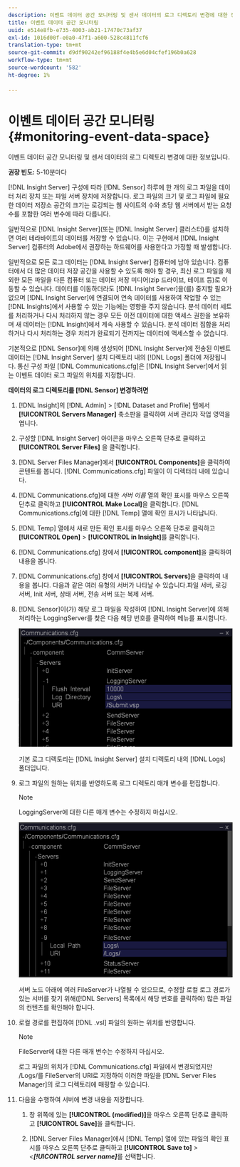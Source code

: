 ```yaml
---
description: 이벤트 데이터 공간 모니터링 및 센서 데이터의 로그 디렉토리 변경에 대한 정보입니다.
title: 이벤트 데이터 공간 모니터링
uuid: e514e8fb-e735-4003-ab21-17470c73af37
exl-id: 1016d00f-e0a0-47f1-a600-528c4811fcf6
translation-type: tm+mt
source-git-commit: d9df90242ef96188f4e4b5e6d04cfef196b0a628
workflow-type: tm+mt
source-wordcount: '582'
ht-degree: 1%

---
```


# 이벤트 데이터 공간 모니터링{#monitoring-event-data-space}

이벤트 데이터 공간 모니터링 및 센서 데이터의 로그 디렉토리 변경에 대한 정보입니다.

**권장 빈도:** 5-10분마다

[!DNL Insight Server] 구성에 따라  [!DNL Sensor] 하루에 한 개의 로그 파일을 데이터 처리 장치 또는 파일 서버 장치에 저장합니다. 로그 파일의 크기 및 로그 파일에 필요한 데이터 저장소 공간의 크기는 로깅되는 웹 사이트의 수와 초당 웹 서버에서 받는 요청 수를 포함한 여러 변수에 따라 다릅니다.

일반적으로 [!DNL Insight Server](또는 [!DNL Insight Server] 클러스터)를 설치하면 여러 테라바이트의 데이터를 저장할 수 있습니다. 이는 구현에서 [!DNL Insight Server] 컴퓨터의 Adobe에서 권장하는 하드웨어를 사용한다고 가정할 때 발생합니다.

일반적으로 모든 로그 데이터는 [!DNL Insight Server] 컴퓨터에 남아 있습니다. 컴퓨터에서 더 많은 데이터 저장 공간을 사용할 수 있도록 해야 할 경우, 최신 로그 파일을 제외한 모든 파일을 다른 컴퓨터 또는 데이터 저장 미디어(zip 드라이브, 테이프 등)로 이동할 수 있습니다. 데이터를 이동하더라도 [!DNL Insight Server]을(를) 중지할 필요가 없으며 [!DNL Insight Server]에 연결되어 연속 데이터를 사용하여 작업할 수 있는 [!DNL Insights]에서 사용할 수 있는 기능에는 영향을 주지 않습니다. 분석 데이터 세트를 처리하거나 다시 처리하지 않는 경우 모든 이전 데이터에 대한 액세스 권한을 보유하며 새 데이터는 [!DNL Insight]에서 계속 사용할 수 있습니다. 분석 데이터 집합을 처리하거나 다시 처리하는 경우 처리가 완료되기 전까지는 데이터에 액세스할 수 없습니다.

기본적으로 [!DNL Sensor]에 의해 생성되어 [!DNL Insight Server]에 전송된 이벤트 데이터는 [!DNL Insight Server] 설치 디렉토리 내의 [!DNL Logs] 폴더에 저장됩니다. 통신 구성 파일 [!DNL Communications.cfg]은 [!DNL Insight Server]에서 읽는 이벤트 데이터 로그 파일의 위치를 지정합니다.

**데이터의 로그 디렉토리를  [!DNL Sensor] 변경하려면**

1. [!DNL Insight]의 [!DNL Admin] > [!DNL Dataset and Profile] 탭에서 **[!UICONTROL Servers Manager]** 축소판을 클릭하여 서버 관리자 작업 영역을 엽니다.
1. 구성할 [!DNL Insight Server] 아이콘을 마우스 오른쪽 단추로 클릭하고 **[!UICONTROL Server Files]** 을 클릭합니다.
1. [!DNL Server Files Manager]에서 **[!UICONTROL Components]**&#x200B;을 클릭하여 콘텐트를 봅니다. [!DNL Communications.cfg] 파일이 이 디렉터리 내에 있습니다.
1. [!DNL Communications.cfg]에 대한 *서버 이름* 열의 확인 표시를 마우스 오른쪽 단추로 클릭하고 **[!UICONTROL Make Local]**&#x200B;을 클릭합니다. [!DNL Communications.cfg]에 대한 [!DNL Temp] 열에 확인 표시가 나타납니다.
1. [!DNL Temp] 열에서 새로 만든 확인 표시를 마우스 오른쪽 단추로 클릭하고 **[!UICONTROL Open]** > **[!UICONTROL in Insight]**&#x200B;를 클릭합니다.
1. [!DNL Communications.cfg] 창에서 **[!UICONTROL component]**&#x200B;을 클릭하여 내용을 봅니다.
1. [!DNL Communications.cfg] 창에서 **[!UICONTROL Servers]**&#x200B;을 클릭하여 내용을 봅니다. 다음과 같은 여러 유형의 서버가 나타날 수 있습니다.파일 서버, 로깅 서버, Init 서버, 상태 서버, 전송 서버 또는 복제 서버.
1. [!DNL Sensor]이(가) 해당 로그 파일을 작성하여 [!DNL Insight Server]에 의해 처리하는 LoggingServer를 찾은 다음 해당 번호를 클릭하여 메뉴를 표시합니다.

   ![단계 정보](assets/cfg_communications_examplevalues_logging.png)

   기본 로그 디렉토리는 [!DNL Insight Server] 설치 디렉토리 내의 [!DNL Logs] 폴더입니다.

1. 로그 파일의 원하는 위치를 반영하도록 로그 디렉토리 매개 변수를 편집합니다.

   >[!NOTE]
   >
   >LoggingServer에 대한 다른 매개 변수는 수정하지 마십시오.

   ![](assets/cfg_communicates_logslocalpath_egvalues.png)

   서버 노드 아래에 여러 FileServer가 나열될 수 있으므로, 수정할 로컬 로그 경로가 있는 서버를 찾기 위해([!DNL Servers] 목록에서 해당 번호를 클릭하여) 많은 파일의 컨텐츠를 확인해야 합니다.

1. 로컬 경로를 편집하여 [!DNL .vsl] 파일의 원하는 위치를 반영합니다.

   >[!NOTE]
   >
   >FileServer에 대한 다른 매개 변수는 수정하지 마십시오.

   로그 파일의 위치가 [!DNL Communications.cfg] 파일에서 변경되었지만 /Logs/를 FileServer의 URI로 지정하여 이러한 파일을 [!DNL Server Files Manager]의 로그 디렉토리에 매핑할 수 있습니다.

1. 다음을 수행하여 서버에 변경 내용을 저장합니다.

   1. 창 위쪽에 있는 **[!UICONTROL (modified)]**&#x200B;을 마우스 오른쪽 단추로 클릭하고 **[!UICONTROL Save]**&#x200B;을 클릭합니다.

   1. [!DNL Server Files Manager]에서 [!DNL Temp] 열에 있는 파일의 확인 표시를 마우스 오른쪽 단추로 클릭하고 **[!UICONTROL Save to]** > *&lt;**[!UICONTROL server name]***&#x200B;를 선택합니다.
